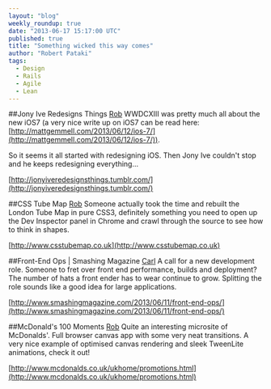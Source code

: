 ```yaml
---
layout: "blog"
weekly_roundup: true
date: "2013-06-17 15:17:00 UTC"
published: true
title: "Something wicked this way comes"
author: "Robert Pataki"
tags:
  - Design
  - Rails
  - Agile
  - Lean
---
```


##Jony Ive Redesigns Things [Rob](http://www.unboxedconsulting.com/people/robert-pataki)
WWDCXIII was pretty much all about the new iOS7 (a very nice write up on iOS7 can be read here: [http://mattgemmell.com/2013/06/12/ios-7/](http://mattgemmell.com/2013/06/12/ios-7/)).

So it seems it all started with redesigning iOS. Then Jony Ive couldn't stop and he keeps redesigning everything...

[http://jonyiveredesignsthings.tumblr.com/](http://jonyiveredesignsthings.tumblr.com/)

##CSS Tube Map [Rob](http://www.unboxedconsulting.com/people/robert-pataki)
Someone actually took the time and rebuilt the London Tube Map in pure CSS3, definitely something you need to open up the Dev Inspector panel in Chrome and crawl through the source to see how to think in shapes.

[http://www.csstubemap.co.uk](http://www.csstubemap.co.uk)

##Front-End Ops | Smashing Magazine [Carl](http://www.unboxedconsulting.com/people/carl-whittaker)
A call for a new development role. Someone to fret over front end performance, builds and deployment?
The number of hats a front ender has to wear continue to grow. Splitting the role sounds like a good idea for large applications.

[http://www.smashingmagazine.com/2013/06/11/front-end-ops/](http://www.smashingmagazine.com/2013/06/11/front-end-ops/)

##McDonald's 100 Moments [Rob](http://www.unboxedconsulting.com/people/robert-pataki)
Quite an interesting microsite of McDonalds'. Full browser canvas app with some very neat transitions. A very nice example of optimised canvas rendering and sleek TweenLite animations, check it out!

[http://www.mcdonalds.co.uk/ukhome/promotions.html](http://www.mcdonalds.co.uk/ukhome/promotions.html)
